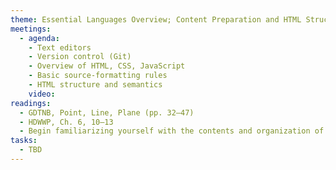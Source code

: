 ```yaml
---
theme: Essential Languages Overview; Content Preparation and HTML Structure
meetings:
  - agenda:
    - Text editors
    - Version control (Git)
    - Overview of HTML, CSS, JavaScript
    - Basic source-formatting rules
    - HTML structure and semantics
    video:
readings:
  - GDTNB, Point, Line, Plane (pp. 32–47)
  - HDWWP, Ch. 6, 10–13
  - Begin familiarizing yourself with the contents and organization of [Mozilla Developer Network’s (MDN)](https://developer.mozilla.org/en-US/) [Web technology for developers](https://developer.mozilla.org/en-US/docs/Web)
tasks:
  - TBD
---
```

